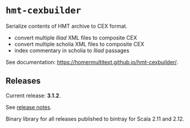 # `hmt-cexbuilder`


Serialize contents of HMT archive to CEX format.

-   convert multiple *Iliad* XML files to composite CEX
-   convert multiple scholia XML files to composite CEX
-   index commentary in scholia to *Iliad* passages


See documentation: <https://homermultitext.github.io/hmt-cexbuilder/>.


## Releases

Current release:  **3.1.2**.

See [release notes](releases.md).

Binary library for all releases published to bintray for Scala 2.11 and 2.12.

